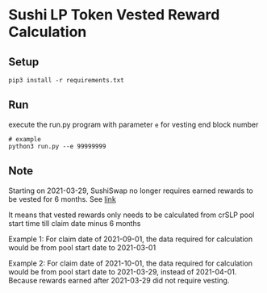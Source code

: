 # Sushi LP Token Vested Reward Calculation

## Setup
```
pip3 install -r requirements.txt
```

## Run
execute the run.py program with parameter ```e``` for vesting end block number

```
# example
python3 run.py --e 99999999
```
## Note
Starting on 2021-03-29, SushiSwap no longer requires earned rewards to be vested for 6 months. See [link](https://docs.sushi.com/faq-1/vesting-faq)

It means that vested rewards only needs to be calculated from crSLP pool start time till claim date minus 6 months

Example 1:
For claim date of 2021-09-01, the data required for calculation would be from pool start date to 2021-03-01

Example 2:
For claim date of 2021-10-01, the data required for calculation would be from pool start date to 2021-03-29, instead of 2021-04-01. Because rewards earned after 2021-03-29 did not require vesting.




